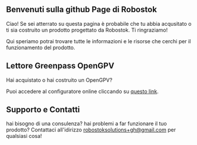 ## Benvenuti sulla github Page di Robostok

Ciao! Se sei atterrato su questa pagina è probabile che tu abbia acqusitato o  ti sia costruito un prodotto progettato da Robostok. Ti ringraziamo!

Qui speriamo potrai trovare tutte le informazioni e le risorse che cerchi per il funzionamento del prodotto.

## Lettore Greenpass OpenGPV

Hai acquistato o hai costruito un OpenGPV?

Puoi accedere al configuratore online cliccando su [questo link](opengpvconfig).


## Supporto e Contatti

hai bisogno di una consulenza? hai problemi a far funzionare il tuo prodotto? Contattaci all'idirizzo robostoksolutions+gh@gmail.com per qualsiasi cosa!
